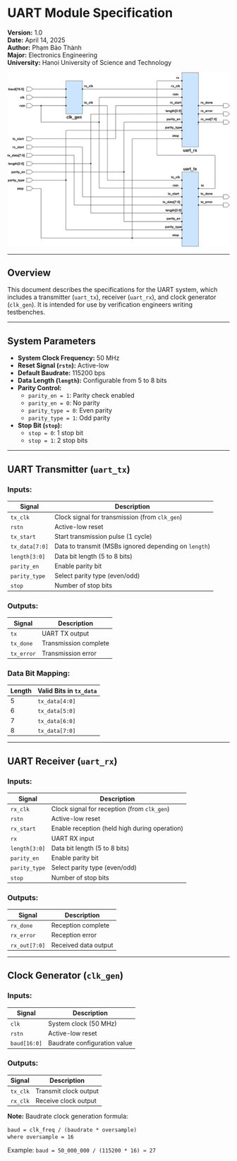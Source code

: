 # UART Module Specification

**Version:** 1.0  
**Date:** April 14, 2025  
**Author:** Phạm Bảo Thành  
**Major:** Electronics Engineering  
**University:** Hanoi University of Science and Technology

![UART Block Diagram](uart_block_diagram.png)

---

## Overview

This document describes the specifications for the UART system, which includes a transmitter (`uart_tx`), receiver (`uart_rx`), and clock generator (`clk_gen`). It is intended for use by verification engineers writing testbenches.

---

## System Parameters

- **System Clock Frequency:** 50 MHz
- **Reset Signal (`rstn`):** Active-low
- **Default Baudrate:** 115200 bps
- **Data Length (`length`):** Configurable from 5 to 8 bits
- **Parity Control:**
  - `parity_en = 1`: Parity check enabled
  - `parity_en = 0`: No parity
  - `parity_type = 0`: Even parity
  - `parity_type = 1`: Odd parity
- **Stop Bit (`stop`):**
  - `stop = 0`: 1 stop bit
  - `stop = 1`: 2 stop bits

---

## UART Transmitter (`uart_tx`)

### Inputs:

| Signal         | Description                                           |
| -------------- | ----------------------------------------------------- |
| `tx_clk`       | Clock signal for transmission (from `clk_gen`)        |
| `rstn`         | Active-low reset                                      |
| `tx_start`     | Start transmission pulse (1 cycle)                    |
| `tx_data[7:0]` | Data to transmit (MSBs ignored depending on `length`) |
| `length[3:0]`  | Data bit length (5 to 8 bits)                         |
| `parity_en`    | Enable parity bit                                     |
| `parity_type`  | Select parity type (even/odd)                         |
| `stop`         | Number of stop bits                                   |

### Outputs:

| Signal     | Description           |
| ---------- | --------------------- |
| `tx`       | UART TX output        |
| `tx_done`  | Transmission complete |
| `tx_error` | Transmission error    |

### Data Bit Mapping:

| Length | Valid Bits in `tx_data` |
| ------ | ----------------------- |
| 5      | `tx_data[4:0]`          |
| 6      | `tx_data[5:0]`          |
| 7      | `tx_data[6:0]`          |
| 8      | `tx_data[7:0]`          |

---

## UART Receiver (`uart_rx`)

### Inputs:

| Signal        | Description                                   |
| ------------- | --------------------------------------------- |
| `rx_clk`      | Clock signal for reception (from `clk_gen`)   |
| `rstn`        | Active-low reset                              |
| `rx_start`    | Enable reception (held high during operation) |
| `rx`          | UART RX input                                 |
| `length[3:0]` | Data bit length (5 to 8 bits)                 |
| `parity_en`   | Enable parity bit                             |
| `parity_type` | Select parity type (even/odd)                 |
| `stop`        | Number of stop bits                           |

### Outputs:

| Signal        | Description          |
| ------------- | -------------------- |
| `rx_done`     | Reception complete   |
| `rx_error`    | Reception error      |
| `rx_out[7:0]` | Received data output |

---

## Clock Generator (`clk_gen`)

### Inputs:

| Signal       | Description                  |
| ------------ | ---------------------------- |
| `clk`        | System clock (50 MHz)        |
| `rstn`       | Active-low reset             |
| `baud[16:0]` | Baudrate configuration value |

### Outputs:

| Signal   | Description           |
| -------- | --------------------- |
| `tx_clk` | Transmit clock output |
| `rx_clk` | Receive clock output  |

**Note:** Baudrate clock generation formula:

```
baud = clk_freq / (baudrate * oversample)
where oversample = 16
```

Example: `baud = 50_000_000 / (115200 * 16) ≈ 27`

